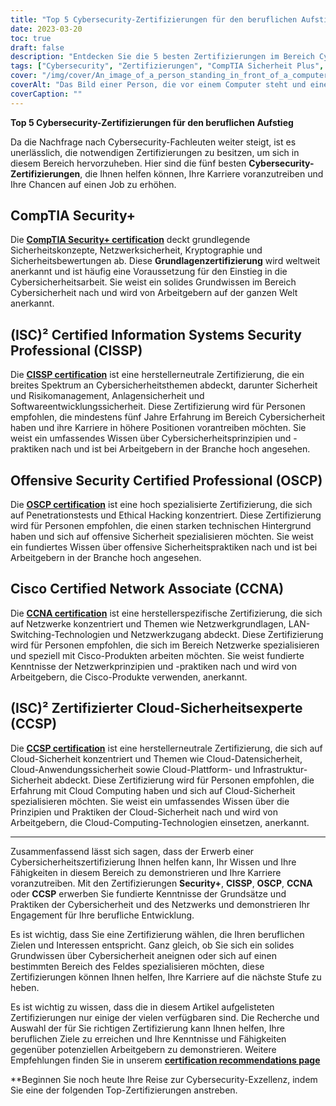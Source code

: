 ```yaml
---
title: "Top 5 Cybersecurity-Zertifizierungen für den beruflichen Aufstieg"
date: 2023-03-20
toc: true
draft: false
description: "Entdecken Sie die 5 besten Zertifizierungen im Bereich Cybersicherheit, die Ihnen helfen können, Ihre Karriere voranzutreiben und Ihre Chancen auf einen Job im schnell wachsenden Bereich der Cybersicherheit zu erhöhen."
tags: ["Cybersecurity", "Zertifizierungen", "CompTIA Sicherheit Plus", "CISSP", "Offensive Sicherheit OSCP", "Cisco CCNA", "(ISC2) CCSP", "IT-Sicherheit", "Netzwerksicherheit", "Cloud-Sicherheit", "Berufliche Entwicklung", "Beruflicher Aufstieg", "Validierung von Fertigkeiten", "Informationssicherheit", "Ethisches Hacking", "Penetrationstests", "Netzwerkverwaltung", "Cloud Computing", "Sicherheitsmanagement", "Bewertung der Anfälligkeit"]
cover: "/img/cover/An_image_of_a_person_standing_in_front_of_a_computer.png"
coverAlt: "Das Bild einer Person, die vor einem Computer steht und einen Superhelden-Umhang auf dem Rücken trägt, symbolisiert die Fähigkeiten und das Wissen, die durch den Erwerb von Cybersicherheits-Zertifizierungen erworben werden können."
coverCaption: ""
---
```


**Top 5 Cybersecurity-Zertifizierungen für den beruflichen Aufstieg**

Da die Nachfrage nach Cybersecurity-Fachleuten weiter steigt, ist es unerlässlich, die notwendigen Zertifizierungen zu besitzen, um sich in diesem Bereich hervorzuheben. Hier sind die fünf besten **Cybersecurity-Zertifizierungen**, die Ihnen helfen können, Ihre Karriere voranzutreiben und Ihre Chancen auf einen Job zu erhöhen.

## CompTIA Security+

Die [**CompTIA Security+ certification**](https://www.comptia.org/certifications/security) deckt grundlegende Sicherheitskonzepte, Netzwerksicherheit, Kryptographie und Sicherheitsbewertungen ab. Diese **Grundlagenzertifizierung** wird weltweit anerkannt und ist häufig eine Voraussetzung für den Einstieg in die Cybersicherheitsarbeit. Sie weist ein solides Grundwissen im Bereich Cybersicherheit nach und wird von Arbeitgebern auf der ganzen Welt anerkannt.

## (ISC)² Certified Information Systems Security Professional (CISSP)

Die [**CISSP certification**](https://www.isc2.org/Certifications/CISSP#) ist eine herstellerneutrale Zertifizierung, die ein breites Spektrum an Cybersicherheitsthemen abdeckt, darunter Sicherheit und Risikomanagement, Anlagensicherheit und Softwareentwicklungssicherheit. Diese Zertifizierung wird für Personen empfohlen, die mindestens fünf Jahre Erfahrung im Bereich Cybersicherheit haben und ihre Karriere in höhere Positionen vorantreiben möchten. Sie weist ein umfassendes Wissen über Cybersicherheitsprinzipien und -praktiken nach und ist bei Arbeitgebern in der Branche hoch angesehen.

## Offensive Security Certified Professional (OSCP)

Die [**OSCP certification**](https://www.offensive-security.com/pwk-oscp/) ist eine hoch spezialisierte Zertifizierung, die sich auf Penetrationstests und Ethical Hacking konzentriert. Diese Zertifizierung wird für Personen empfohlen, die einen starken technischen Hintergrund haben und sich auf offensive Sicherheit spezialisieren möchten. Sie weist ein fundiertes Wissen über offensive Sicherheitspraktiken nach und ist bei Arbeitgebern in der Branche hoch angesehen.

## Cisco Certified Network Associate (CCNA)

Die [**CCNA certification**](https://www.cisco.com/c/en/us/training-events/training-certifications/certifications/associate/ccna.html) ist eine herstellerspezifische Zertifizierung, die sich auf Netzwerke konzentriert und Themen wie Netzwerkgrundlagen, LAN-Switching-Technologien und Netzwerkzugang abdeckt. Diese Zertifizierung wird für Personen empfohlen, die sich im Bereich Netzwerke spezialisieren und speziell mit Cisco-Produkten arbeiten möchten. Sie weist fundierte Kenntnisse der Netzwerkprinzipien und -praktiken nach und wird von Arbeitgebern, die Cisco-Produkte verwenden, anerkannt.

## (ISC)² Zertifizierter Cloud-Sicherheitsexperte (CCSP)

Die [**CCSP certification**](https://www.isc2.org/Certifications/CCSP) ist eine herstellerneutrale Zertifizierung, die sich auf Cloud-Sicherheit konzentriert und Themen wie Cloud-Datensicherheit, Cloud-Anwendungssicherheit sowie Cloud-Plattform- und Infrastruktur-Sicherheit abdeckt. Diese Zertifizierung wird für Personen empfohlen, die Erfahrung mit Cloud Computing haben und sich auf Cloud-Sicherheit spezialisieren möchten. Sie weist ein umfassendes Wissen über die Prinzipien und Praktiken der Cloud-Sicherheit nach und wird von Arbeitgebern, die Cloud-Computing-Technologien einsetzen, anerkannt.

______

Zusammenfassend lässt sich sagen, dass der Erwerb einer Cybersicherheitszertifizierung Ihnen helfen kann, Ihr Wissen und Ihre Fähigkeiten in diesem Bereich zu demonstrieren und Ihre Karriere voranzutreiben. Mit den Zertifizierungen **Security+**, **CISSP**, **OSCP**, **CCNA** oder **CCSP** erwerben Sie fundierte Kenntnisse der Grundsätze und Praktiken der Cybersicherheit und des Netzwerks und demonstrieren Ihr Engagement für Ihre berufliche Entwicklung.

Es ist wichtig, dass Sie eine Zertifizierung wählen, die Ihren beruflichen Zielen und Interessen entspricht. Ganz gleich, ob Sie sich ein solides Grundwissen über Cybersicherheit aneignen oder sich auf einen bestimmten Bereich des Feldes spezialisieren möchten, diese Zertifizierungen können Ihnen helfen, Ihre Karriere auf die nächste Stufe zu heben.

Es ist wichtig zu wissen, dass die in diesem Artikel aufgelisteten Zertifizierungen nur einige der vielen verfügbaren sind. Die Recherche und Auswahl der für Sie richtigen Zertifizierung kann Ihnen helfen, Ihre beruflichen Ziele zu erreichen und Ihre Kenntnisse und Fähigkeiten gegenüber potenziellen Arbeitgebern zu demonstrieren. Weitere Empfehlungen finden Sie in unserem [**certification recommendations page**](https://simeononsecurity.ch/recommendations/certifications/)

**Beginnen Sie noch heute Ihre Reise zur Cybersecurity-Exzellenz, indem Sie eine der folgenden Top-Zertifizierungen anstreben.
